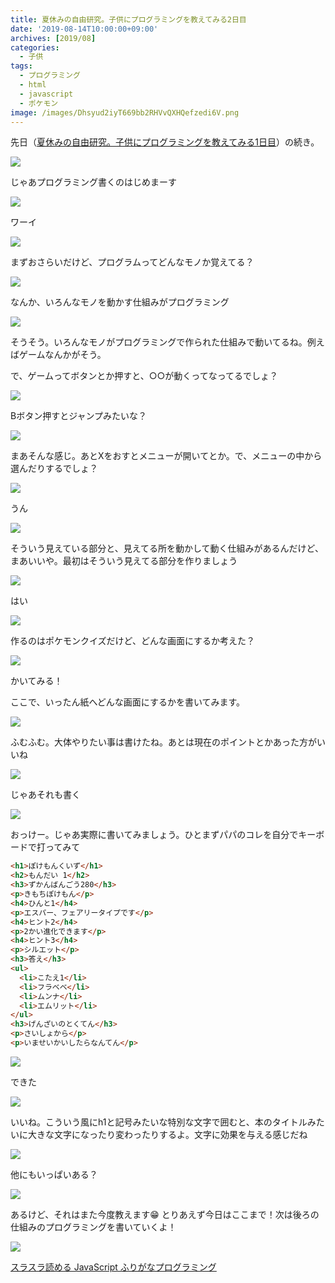 ```yaml
---
title: 夏休みの自由研究。子供にプログラミングを教えてみる2日目
date: '2019-08-14T10:00:00+09:00'
archives: [2019/08]
categories:
  - 子供
tags:
  - プログラミング
  - html
  - javascript
  - ポケモン
image: /images/Dhsyud2iyT669bb2RHVvQXHQefzedi6V.png
---
```

先日（[夏休みの自由研究。子供にプログラミングを教えてみる1日目](https://t4traw.net/2019/08/07-085631)）の続き。

<!--more-->

<div class="balloon_right">
  <div class="img"><img src="/images/t4traw.jpg"></div>
  <p>じゃあプログラミング書くのはじめまーす</p>
</div>

<div class="balloon_left">
  <div class="img"><img src="/images/musume.png"></div>
  <p>ワーイ</p>
</div>

<div class="balloon_right">
  <div class="img"><img src="/images/t4traw.jpg"></div>
  <p>まずおさらいだけど、プログラムってどんなモノか覚えてる？</p>
</div>

<div class="balloon_left">
  <div class="img"><img src="/images/musume.png"></div>
  <p>なんか、いろんなモノを動かす仕組みがプログラミング</p>
</div>

<div class="balloon_right">
  <div class="img"><img src="/images/t4traw.jpg"></div>
  <p>そうそう。いろんなモノがプログラミングで作られた仕組みで動いてるね。例えばゲームなんかがそう。</p>
  <p>で、ゲームってボタンとか押すと、○○が動くってなってるでしょ？</p>
</div>

<div class="balloon_left">
  <div class="img"><img src="/images/musume.png"></div>
  <p>Bボタン押すとジャンプみたいな？</p>
</div>

<div class="balloon_right">
  <div class="img"><img src="/images/t4traw.jpg"></div>
  <p>まあそんな感じ。あとXをおすとメニューが開いてとか。で、メニューの中から選んだりするでしょ？</p>
</div>

<div class="balloon_left">
  <div class="img"><img src="/images/musume.png"></div>
  <p>うん</p>
</div>

<div class="balloon_right">
  <div class="img"><img src="/images/t4traw.jpg"></div>
  <p>そういう見えている部分と、見えてる所を動かして動く仕組みがあるんだけど、まあいいや。最初はそういう見えてる部分を作りましょう</p>
</div>

<div class="balloon_left">
  <div class="img"><img src="/images/musume.png"></div>
  <p>はい</p>
</div>

<div class="balloon_right">
  <div class="img"><img src="/images/t4traw.jpg"></div>
  <p>作るのはポケモンクイズだけど、どんな画面にするか考えた？</p>
</div>

<div class="balloon_left">
  <div class="img"><img src="/images/musume.png"></div>
  <p>かいてみる！</p>
</div>

ここで、いったん紙へどんな画面にするかを書いてみます。

<div class="balloon_right">
  <div class="img"><img src="/images/t4traw.jpg"></div>
  <p>ふむふむ。大体やりたい事は書けたね。あとは現在のポイントとかあった方がいいね</p>
</div>

<div class="balloon_left">
  <div class="img"><img src="/images/musume.png"></div>
  <p>じゃあそれも書く</p>
</div>

<div class="balloon_right">
  <div class="img"><img src="/images/t4traw.jpg"></div>
  <p>おっけー。じゃあ実際に書いてみましょう。ひとまずパパのコレを自分でキーボードで打ってみて</p>
</div>

```html
<h1>ぽけもんくいず</h1>
<h2>もんだい 1</h2>
<h3>ずかんばんごう280</h3>
<p>きもちぽけもん</p>
<h4>ひんと1</h4>
<p>エスパー、フェアリータイプです</p>
<h4>ヒント2</h4>
<p>2かい進化できます</p>
<h4>ヒント3</h4>
<p>シルエット</p>
<h3>答え</h3>
<ul>
  <li>こたえ1</li>
  <li>フラベベ</li>
  <li>ムンナ</li>
  <li>エムリット</li>
</ul>
<h3>げんざいのとくてん</h3>
<p>さいしょから</p>
<p>いませいかいしたらなんてん</p>
```

<div class="balloon_left">
  <div class="img"><img src="/images/musume.png"></div>
  <p>できた</p>
</div>

<div class="balloon_right">
  <div class="img"><img src="/images/t4traw.jpg"></div>
  <p>いいね。こういう風にh1と記号みたいな特別な文字で囲むと、本のタイトルみたいに大きな文字になったり変わったりするよ。文字に効果を与える感じだね</p>
</div>


<div class="balloon_left">
  <div class="img"><img src="/images/musume.png"></div>
  <p>他にもいっぱいある？</p>
</div>

<div class="balloon_right">
  <div class="img"><img src="/images/t4traw.jpg"></div>
  <p>あるけど、それはまた今度教えます😁 とりあえず今日はここまで！次は後ろの仕組みのプログラミングを書いていくよ！</p>
</div>

<div class="amazfy">
<a href="https://www.amazon.co.jp/dp/4295003859?tag=t4traw-22">
<img src="https://ws-fe.amazon-adsystem.com/widgets/q?_encoding=UTF8&ASIN=4295003859&Format=_SL250_&ID=AsinImage&MarketPlace=JP&ServiceVersion=20070822&WS=1&tag=t4traw-22&language=ja_JP">
<p>スラスラ読める JavaScript ふりがなプログラミング</p>
</a>
</div>
